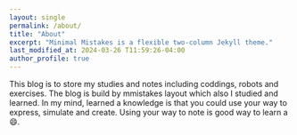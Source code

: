 ```yaml
---
layout: single
permalink: /about/
title: "About"
excerpt: "Minimal Mistakes is a flexible two-column Jekyll theme."
last_modified_at: 2024-03-26 T11:59:26-04:00
author_profile: true
---
```


This blog is to store my studies and notes including coddings, robots and exercises. The blog is build by mmistakes layout which also I studied and learned. In my mind, learned a knowledge is that you could use your way to express, simulate and create. Using your way to note is good way to learn a :smile:.

